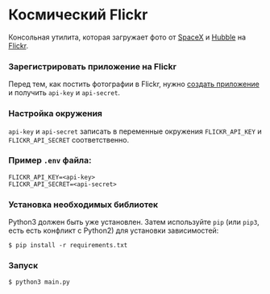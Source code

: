 # Космический Flickr

Консольная утилита, которая загружает фото от [SpaceX](https://www.spacex.com/) и [Hubble](https://hubblesite.org/) на [Flickr](https://www.flickr.com/).

### Зарегистрировать приложение на Flickr
Перед тем, как постить фотографии в Flickr, нужно [создать приложение](https://www.flickr.com/services/apps/create/) и получить `api-key` и `api-secret`.

### Настройка окружения
`api-key` и `api-secret` записать в переменные окружения `FLICKR_API_KEY` и `FLICKR_API_SECRET` соответственно.

### Пример `.env` файла:
```
FLICKR_API_KEY=<api-key>
FLICKR_API_SECRET=<api-secret>
```

### Установка необходимых библиотек
Python3 должен быть уже установлен. 
Затем используйте `pip` (или `pip3`, есть есть конфликт с Python2) для установки зависимостей:
```
$ pip install -r requirements.txt
```

### Запуск
```
$ python3 main.py
```
